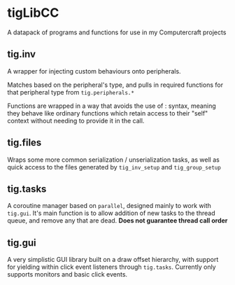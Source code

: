 # tigLibCC
A datapack of programs and functions for use in my Computercraft projects


## tig.inv

A wrapper for injecting custom behaviours onto peripherals.

Matches based on the peripheral's type, and pulls in required functions for that peripheral type from `tig.peripherals.*`

Functions are wrapped in a way that avoids the use of : syntax, meaning they behave like ordinary functions which retain access to their "self" context without needing to provide it in the call.

## tig.files

Wraps some more common serialization / unserialization tasks, as well as quick access to the files generated by `tig_inv_setup` and `tig_group_setup`

## tig.tasks

A coroutine manager based on `parallel`, designed mainly to work with `tig.gui`. It's main function is to allow addition of new tasks to the thread queue, and remove any that are dead. 
**Does not guarantee thread call order**

## tig.gui

A very simplistic GUI library built on a draw offset hierarchy, with support for yielding within click event listeners through `tig.tasks`. Currently only supports monitors and basic click events.
